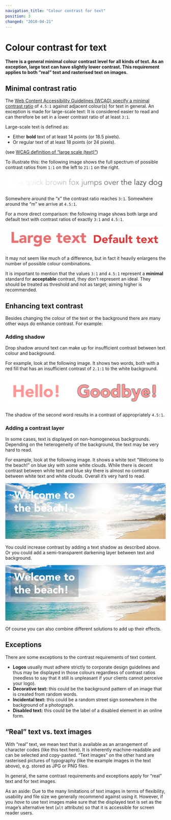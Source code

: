 ```yaml
---
navigation_title: "Colour contrast for text"
position: 3
changed: "2010-04-21"
---
```


# Colour contrast for text

**There is a general minimal colour contrast level for all kinds of text. As an exception, large text can have slightly lower contrast. This requirement applies to both “real” text and rasterised text on images.**

## Minimal contrast ratio

The [Web Content Accessibility Guidelines (WCAG) specify a minimal contrast ratio](https://www.w3.org/TR/WCAG21/#contrast-minimum) of `4.5:1` against adjacent colour(s) for text in general. An exception is made for large-scale text: It is considered easier to read and can therefore be set in a lower contrast ratio of at least `3:1`.

Large-scale text is defined as:

- Either **bold** text of at least 14 points (or 18.5 pixels).
- Or regular text of at least 18 points (or 24 pixels).

(see [WCAG definition of “large scale (text)”](https://www.w3.org/TR/WCAG21/#dfn-large-scale))

To illustrate this: the following image shows the full spectrum of possible contrast ratios from `1:1` on the left to `21:1` on the right.

![Text with colour gradient overlay](_media/lazy-dog.png)

Somewhere around the “x” the contrast ratio reaches `3:1`. Somewhere around the “m” we arrive at `4.5:1`. 

For a more direct comparison: the following image shows both large and default text with contrast ratios of exactly `3:1` and `4.5:1`.

![Small and large text](_media/small-and-large-text.png)

It may not seem like much of a difference, but in fact it heavily enlargens the number of possible colour combinations.

It is important to mention that the values `3:1` and `4.5:1` represent a **minimal** standard for **acceptable** contrast, they don’t represent an ideal. They should be treated as threshold and not as target; aiming higher is recommended. 

## Enhancing text contrast

Besides changing the colour of the text or the background there are many other ways do enhance contrast. For example:

### Adding shadow

Drop shadow around text can make up for insufficient contrast between text colour and background.

For example, look at the following image. It shows two words, both with a red fill that has an insufficient contrast of `2.1:1` to the white background.

![A word without and a word with shadow](_media/words-without-and-with-shadow.png)

The shadow of the second word results in a contrast of appropriately `4.5:1`.

### Adding a contrast layer

In some cases, text is displayed on non-homogeneous backgrounds. Depending on the heterogeneity of the background, the text may be very hard to read.

For example, look at the following image. It shows a white text “Welcome to the beach!” on blue sky with some white clouds. While there is decent contrast between white text and blue sky there is almost no contrast between white text and white clouds. Overall it’s very hard to read.

![White text on blue sky and white clouds](_media/beach.png)

You could increase contrast by adding a text shadow as described above. Or you could add a semi-transparent darkening layer between text and background.

![White text with semi-transparent darkening background](_media/beach-with-background.png)

Of course you can also combine different solutions to add up their effects.

## Exceptions

There are some exceptions to the contrast requirements of text content.

- **Logos** usually must adhere strictly to corporate design guidelines and thus may be displayed in those colours regardless of contrast ratios (needless to say that it still is unpleasant if your clients cannot perceive your logo).
- **Decorative text:** this could be the background pattern of an image that is created from random words.
- **Incidental text:** this could be a random street sign somewhere in the background of a photograph.
- **Disabled text:** this could be the label of a disabled element in an online form.

## “Real” text vs. text images

With “real” text, we mean text that is available as an arrangement of character codes (like this text here). It is inherently machine-readable and can be selected and copy-pasted. “Text images” on the other hand are rasterised pictures of typography (like the example images in the text above), e.g. stored as JPG or PNG files. 

In general, the same contrast requirements and exceptions apply for “real” text and for text images. 

As an aside: Due to the many limitations of text images in terms of flexibility, usability and file size we generally recommend against using it. However, if you *have* to use text images make sure that the displayed text is set as the image’s alternative text (`alt` attribute) so that it is accessible for screen reader users.
